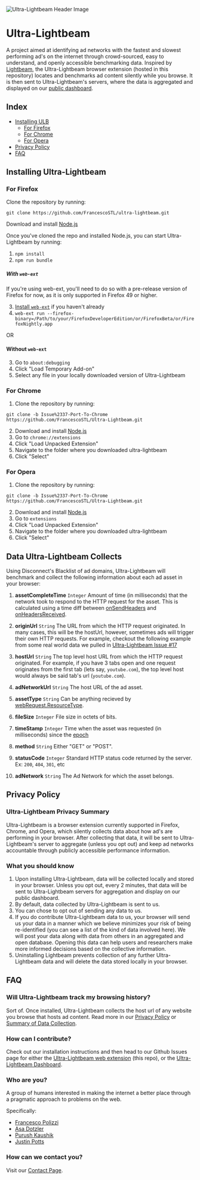 ![Ultra-Lightbeam Header Image](https://cloud.githubusercontent.com/assets/9794516/17645622/e442be3a-615f-11e6-8898-4916fafca02c.png)

# Ultra-Lightbeam
A project aimed at identifying ad networks with the fastest and slowest performing ad's on the internet through crowd-sourced, easy to understand, and openly accessible benchmarking data. Inspired by [Lightbeam](https://github.com/mozilla/lightbeam), the Ultra-Lightbeam browser extension (hosted in this repository) locates and benchmarks ad content silently while you browse. It is then sent to Ultra-Lightbeam's servers, where the data is aggregated and displayed on our [public dashboard](http://ultra-lightbeam.com/dashboard).

## Index
* [Installing ULB](https://github.com/FrancescoSTL/Ultra-Lightbeam#installing-ultra-lightbeam)
  * [For Firefox](https://github.com/FrancescoSTL/Ultra-Lightbeam#for-firefox)
  * [For Chrome](https://github.com/FrancescoSTL/Ultra-Lightbeam#for-chrome)
  * [For Opera](https://github.com/FrancescoSTL/Ultra-Lightbeam#for-opera)
* [Privacy Policy](https://github.com/FrancescoSTL/Ultra-Lightbeam#privacy-policy)
* [FAQ](https://github.com/FrancescoSTL/Ultra-Lightbeam#faq)

## Installing Ultra-Lightbeam

### For Firefox

Clone the repository by running:

```
git clone https://github.com/FrancescoSTL/ultra-lightbeam.git
```

Download and install [Node.js](https://nodejs.org/en/download/)

Once you've cloned the repo and installed Node.js, you can start Ultra-Lightbeam by running:

1. `npm install`
2. `npm run bundle`

##### With `web-ext`

If you're using web-ext, you'll need to do so with a pre-release version of Firefox for now, as it is only supported in Firefox 49 or higher.

3. [Install `web-ext`](https://github.com/mozilla/web-ext/#documentation) if
   you haven't already
4. `web-ext run --firefox-binary=/Path/to/your/FirefoxDeveloperEdition/or/FirefoxBeta/or/FirefoxNightly.app`

OR

#### Without `web-ext`

3. Go to `about:debugging`
4. Click "Load Temporary Add-on"
5. Select any file in your locally downloaded version of Ultra-Lightbeam

### For Chrome

1. Clone the repository by running:

```
git clone -b Issue%2337-Port-To-Chrome https://github.com/FrancescoSTL/Ultra-Lightbeam.git
```

2. Download and install [Node.js](https://nodejs.org/en/download/)
3. Go to `chrome://extensions`
2. Click "Load Unpacked Extension"
3. Navigate to the folder where you downloaded ultra-lightbeam
4. Click "Select"

### For Opera

1. Clone the repository by running:

```
git clone -b Issue%2337-Port-To-Chrome https://github.com/FrancescoSTL/Ultra-Lightbeam.git
```

2. Download and install [Node.js](https://nodejs.org/en/download/)
3. Go to `extensions`
2. Click "Load Unpacked Extension"
3. Navigate to the folder where you downloaded ultra-lightbeam
4. Click "Select"

## Data Ultra-Lightbeam Collects
Using Disconnect's Blacklist of ad domains, Ultra-Lightbeam will benchmark and collect the following information about each ad asset in your browser:

1. **assetCompleteTime** `Integer` Amount of time (in milliseconds) that the network took to respond to the HTTP request for the asset. This is calculated using a time diff between [onSendHeaders](https://developer.mozilla.org/en-US/Add-ons/WebExtensions/API/webRequest/onSendHeaders) and [onHeadersReceived](https://developer.mozilla.org/en-US/Add-ons/WebExtensions/API/webRequest/onHeadersReceived).

2. **originUrl** `String` The URL from which the HTTP request originated. In many cases, this will be the hostUrl, however, sometimes ads will trigger their own HTTP requests. For example, checkout the following example from some real world data we pulled in [Ultra-Lightbeam Issue #17](https://github.com/FrancescoSTL/Ultra-Lightbeam/issues/17#issue-168984693)

3. **hostUrl** `String` The top level host URL from which the HTTP request originated. For example, if you have 3 tabs open and one request originates from the first tab (lets say, `youtube.com`), the top level host would always be said tab's url (`youtube.com`).

4. **adNetworkUrl** `String` The host URL of the ad asset.

5. **assetType** `String` Can be anything recieved by [webRequest.ResourceType](https://developer.mozilla.org/en-US/Add-ons/WebExtensions/API/WebRequest/ResourceType).

6. **fileSize** `Integer` File size in octets of bits.

7. **timeStamp** `Integer` Time when the asset was requested (in milliseconds) since the [epoch](https://en.wikipedia.org/wiki/Epoch_(reference_date))

8. **method** `String` Either "GET" or "POST".

9. **statusCode** `Integer` Standard HTTP status code returned by the server. Ex: `200`, `404`, `301`, etc

10. **adNetwork** `String` The Ad Network for which the asset belongs.

## Privacy Policy

### Ultra-Lightbeam Privacy Summary
Ultra-Lightbeam is a browser extension currently supported in Firefox, Chrome, and Opera, which silently collects data about how ad's are performing in your browser. After collecting that data, it will be sent to Ultra-Lightbeam's server to aggregate (unless you opt out) and keep ad networks accountable through publicly accessible performance information.

### What you should know

1. Upon installing Ultra-Lightbeam, data will be collected locally and stored in your browser. Unless you opt out, every 2 minutes, that data will be sent to Ultra-Lightbeam servers for aggregation and display on our public dashboard.
2. By default, data collected by Ultra-Lightbeam is sent to us.
3. You can chose to opt out of sending any data to us.
4. If you do contribute Ultra-Lightbeam data to us, your browser will send us your data in a manner which we believe minimizes your risk of being re-identified (you can see a list of the kind of data involved here). We will post your data along with data from others in an aggregated and open database. Opening this data can help users and researchers make more informed decisions based on the collective information.
5. Uninstalling Lightbeam prevents collection of any further Ultra-Lightbeam data and will delete the data stored locally in your browser.

## FAQ

### Will Ultra-Lightbeam track my browsing history?
Sort of. Once installed, Ultra-Lightbeam collects the host url of any website you browse that hosts ad content. Read more in our [Privacy Policy](https://github.com/FrancescoSTL/Ultra-Lightbeam#privacy-policy) or [Summary of Data Collection](https://github.com/FrancescoSTL/Ultra-Lightbeam#data-ultra-lightbeam-collects).

### How can I contribute?
Check out our installation instructions and then head to our Github Issues page for either the [Ultra-Lightbeam web extension](http://github.com/francescostl/ultra-lightbeam/issues) (this repo), or the [Ultra-Lightbeam Dashboard](http://github.com/francescostl/ultra-lightbeamdashboard/issues).

### Who are you?
A group of humans interested in making the internet a better place through a pragmatic approach to problems on the web.

Specifically:
* [Francesco Polizzi](http://www.francesco.tech)
* [Asa Dotzler](https://asadotzler.com/)
* [Purush Kaushik](https://www.linkedin.com/in/purukaushik)
* [Justin Potts](https://twitter.com/PottsJustin/)

### How can we contact you?
Visit our [Contact Page](http://ultra-lightbeam.com/contact).
